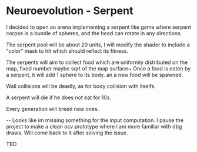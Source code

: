 # Neuroevolution - Serpent

I decided to open an arena implementing a serpent like game where serpent corpse is a bundle of spheres, and the head can rotate in any directions.

The serpent pool will be about 20 units, I will modify the shader to include a "color" mask to hit which should reflect its fitness.

The serpents will aim to collect food which are uniformly distributed on the map, fixed number maybe sqrt of the map surface~ 
Once a food is eaten by a serpent, it will add 1 sphere to its body. an a new food will be spawned.

Wall collisions will be deadly, as for body collision with itselfs.

A serpent will die if he does not eat for 10s.

Every generation will breed new ones.



-- Looks like im missing something for the input computation.
I pause the project to make a clean ocv prototype where i am more familiar with dbg draws.
Will come back to it after solving the issue.

TBD